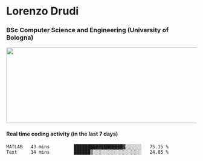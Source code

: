 # Lorenzo Drudi
### BSc Computer Science and Engineering (University of Bologna)

<img src="https://github-readme-stats-lorenzodrudi.vercel.app/api?username=LorenzoDrudi&count_private=true&show_icons=true&theme=gruvbox" height=200px width=550px>

<!---Use wakatime plugins to track the coding time--->
#### Real time coding activity (in the last 7 days)
<!--START_SECTION:waka-->

```text
MATLAB   43 mins         ██████████████████▓░░░░░░   75.15 %
Text     14 mins         ██████▒░░░░░░░░░░░░░░░░░░   24.85 %
```

<!--END_SECTION:waka-->
